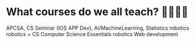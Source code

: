 # What courses do we all teach? 👩‍🏫👨‍🏫
APCSA, CS Seminar (IOS APP Dev), AI/MachineLearning, Statistics
robotics
robotics + CS
Computer Science Essentials
robotics
Web development
